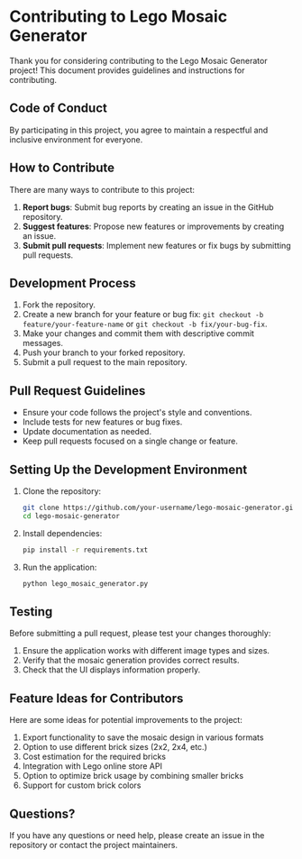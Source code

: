 # Contributing to Lego Mosaic Generator

Thank you for considering contributing to the Lego Mosaic Generator project! This document provides guidelines and instructions for contributing.

## Code of Conduct

By participating in this project, you agree to maintain a respectful and inclusive environment for everyone.

## How to Contribute

There are many ways to contribute to this project:

1. **Report bugs**: Submit bug reports by creating an issue in the GitHub repository.
2. **Suggest features**: Propose new features or improvements by creating an issue.
3. **Submit pull requests**: Implement new features or fix bugs by submitting pull requests.

## Development Process

1. Fork the repository.
2. Create a new branch for your feature or bug fix: `git checkout -b feature/your-feature-name` or `git checkout -b fix/your-bug-fix`.
3. Make your changes and commit them with descriptive commit messages.
4. Push your branch to your forked repository.
5. Submit a pull request to the main repository.

## Pull Request Guidelines

- Ensure your code follows the project's style and conventions.
- Include tests for new features or bug fixes.
- Update documentation as needed.
- Keep pull requests focused on a single change or feature.

## Setting Up the Development Environment

1. Clone the repository:
   ```bash
   git clone https://github.com/your-username/lego-mosaic-generator.git
   cd lego-mosaic-generator
   ```

2. Install dependencies:
   ```bash
   pip install -r requirements.txt
   ```

3. Run the application:
   ```bash
   python lego_mosaic_generator.py
   ```

## Testing

Before submitting a pull request, please test your changes thoroughly:

1. Ensure the application works with different image types and sizes.
2. Verify that the mosaic generation provides correct results.
3. Check that the UI displays information properly.

## Feature Ideas for Contributors

Here are some ideas for potential improvements to the project:

1. Export functionality to save the mosaic design in various formats
2. Option to use different brick sizes (2x2, 2x4, etc.)
3. Cost estimation for the required bricks
4. Integration with Lego online store API
5. Option to optimize brick usage by combining smaller bricks
6. Support for custom brick colors

## Questions?

If you have any questions or need help, please create an issue in the repository or contact the project maintainers. 